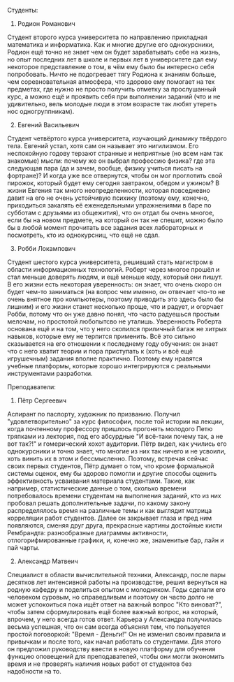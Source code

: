 Студенты:

1. Родион Романович

Студент второго курса университета по направлению прикладная математика и информатика. Как и многие другие его однокурсники, Родион ещё точно не знает чем он будет зарабатывать себе на жизнь, но опыт последних лет в школе и первых лет в университете дал ему некоторое представление о том, в чём ему было бы интересно себя попробовать. Ничто не подогревает тягу Родиона к знаниям больше, чем соревновательная атмосфера, что здорово ему помогает на тех предметах, где нужно не просто получить отметку за прослушанный курс, а можно ещё и проявить себя при выполнении заданий (что и не удивительно, вель молодые люди в этом возрасте так любят утереть нос одногруппникам).
    
2. Евгений Васильевич 

Студент четвёртого курса университета, изучающий динамику твёрдого тела. Евгений устал, хотя сам он называет это нигилизмом. Его неспокойную годову терзают странные и неприятные (но всем нам так знакомые) мысли: почему же он выбрал профессию физика? где эта следующая пара (да и зачем, вообще, физику учиться писать на фортране)? И когда уже все отвернутся, чтобы он мог проглотить свой пирожок, который будет ему сегодня завтраком, обедом и ужином? В жизни Евгения так много неопределенности, которая повседневно давит на его не очень устойчивую психику (поэтому ему, конечно, приходиться закалять её еженедельными упражнениями в баре по субботам с друзьями из общежития), что он отдал бы очень многое, если бы на новом предмете, на который он так не спешит, можно было бы в любой момент прочитать все задания всех лабораторных и посмотреть, кто из однокурсниц, что ещё не сдал.

3. Робби Локампович

Студент шестого курса университета, решивший стать магистром в области информационных технологий. Роберт через многое прошёл и стал меньше доверять людям, и ещё меньше коду, который они пишут. В его жизни есть некоторая уверенность: он знает, что очень скоро он будет чем-то заниматься (на вопрос чем именно, он отвечает что-то не очень внятное про компьютеры, поэтому приводить это здесь было бы лишним) и его жизни станет несколько проще, что и радует, и огорчает Робби, потому что он уже давно понял, что часто радуешься простым мелочам, но простотой любопытсво не уталишь. Уверенность Роберта основана ещё и на том, что у него скопился приличный багаж не хитрых навыков, которые ему не терпится применить. Всё это сильно сказывается на его отношении к последнему году обучения: он знает что с него хватит теории и пора приступать к (хоть и всё ещё игрушечным) задания вполне практично. Поэтому ему нравятся учебные платформы, которые хорошо интегрируются с реальными инструментами разработки.
    
Преподаватели:

1. Пётр Сергеевич

Аспирант по паспорту, художник по призванию. Получил "удовлетворительно" за курс философии, после той истории на лекции, когда почтенному профессору пришлось прогонять молодого Петю тряпками из лектория, под его абсурдные "И всё-таки почему так, а не вот так?!" и гомерический хохот аудитории. Пётр видел, как учились его однокурсники и точно знает, что многие из них так ничего и не усвоили, хоть винить их в этом и бессмысленно. Поэтому, встречая сейчас своих первых студентов, Пётр думает о том, что кроме формальной системы оценок, ему бы здорово помогли и другие способы оценить эффективность усваивания материала студентами. Такие, как например, статистические данные о том, сколько времени потребовалось времени студентам на выполнения заданий, кто из них пробовал решать дополнительные задачи, по какому закону распределялось время на различные темы и как выглядит матрица корреляции работ студентов. Далее он закрывает глаза и пред ним появляются, сменяя друг друга, прекрасные картины достойные кисти Рембрандта: разнообразные диаграммы активности, отлогорифмированные графики, и, конечно же, знаменитые бар, лайн и пай чарты.
             
2. Александр Матвеич

Специалист в области вычислительной техники, Александр, после пары десятков лет интенсивной работы на производстве, решил вернуться на родную кафедру и поделиться опытом с молодняком. Годы сделали его человеком суровым, но справедливым и поэтому он часто долго не может успокоиться пока ищёт ответ на важный вопрос "Кто виноват?", чтобы затем сформулировать ещё более важный вопрос, на который, впрочем, у него всегда готов ответ. Карьера у Александра получилась весьма успешная, что он сам всегда объяснял тем, что пользуется простой поговоркой: "Время - Деньги!" Он не изменил своим правила и привычкам и после того, как начал работать со студентами. Для этого он предложил руководству ввести в новую платформу для обучения функцию оповещений для преподавателей, чтобы они могли экономить время и не проверять наличия новых работ от студентов без надобности на то.  